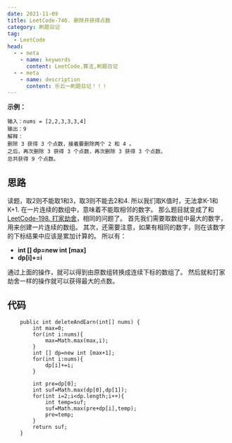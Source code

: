 ```yaml
---
date: 2021-11-09
title: LeetCode-740. 删除并获得点数
category: 刷题日记
tag:
  - LeetCode
head:
  - - meta
    - name: keywords
      content: LeetCode,算法,刷题日记
  - - meta
    - name: description
      content: 乐云一刷题日记！！！
---
```

**示例：**
```
输入：nums = [2,2,3,3,3,4]
输出：9
解释：
删除 3 获得 3 个点数，接着要删除两个 2 和 4 。
之后，再次删除 3 获得 3 个点数，再次删除 3 获得 3 个点数。
总共获得 9 个点数。
```
## 思路
读题，取2则不能取1和3，取3则不能去2和4.
所以我们取K值时，无法拿K-1和K+1.
在一片连续的数组中，意味着不能取相邻的数字。
那么题目就变成了和[LeetCode-198. 打家劫舍](https://leyuna.xyz/#/blog?blogId=61)，相同的问题了。
首先我们需要取数组中最大的数字，用来创建一片连续的数组。
其次，还需要注意，如果有相同的数字，则在该数字的下标结果中应该是累加计算的。
所以有：
- **int [] dp=new int [max]**
- **dp[i]+=i**

通过上面的操作，就可以得到由原数组转换成连续下标的数组了。
然后就和打家劫舍一样的操作就可以获得最大的点数。
## 代码
```
    public int deleteAndEarn(int[] nums) {
        int max=0;
        for(int i:nums){
            max=Math.max(max,i);
        }
        int [] dp=new int [max+1];
        for(int i:nums){
            dp[i]+=i;
        }

        int pre=dp[0];
        int suf=Math.max(dp[0],dp[1]);
        for(int i=2;i<dp.length;i++){
            int temp=suf;
            suf=Math.max(pre+dp[i],temp);
            pre=temp;
        }
        return suf;
    }
```
